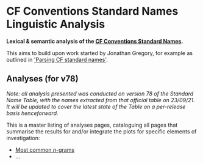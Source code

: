 # CF Conventions Standard Names Linguistic Analysis

**Lexical & semantic analysis of the
[CF Conventions Standard Names](https://cfconventions.org/standard-names.html).**

This aims to build upon work started by Jonathan Gregory, for example as
outlined in ['Parsing CF standard names'](http://www.met.reading.ac.uk/~jonathan/CF_metadata/14.1/).

## Analyses (for v78)

*Note: all analysis presented was conducted on version 78 of the Standard Name
Table, with the names extracted from that official table on 23/09/21. It will
be updated to cover the latest state of the Table on a per-release
basis henceforward.*

This is a master listing of analyses pages, cataloguing all pages that
summarise the results for and/or integrate the plots for specific elements
of investigation:

* [Most common *n*-grams](summaries/most-common-ngrams.md)
* ...

